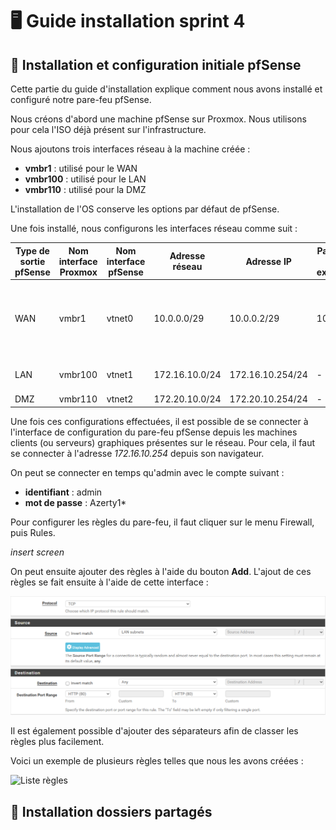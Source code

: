 # 🖥️ Guide installation sprint 4

## 🧱 Installation et configuration initiale pfSense

Cette partie du guide d'installation explique comment nous avons installé et configuré notre pare-feu pfSense.

Nous créons d'abord une machine pfSense sur Proxmox. Nous utilisons pour cela l'ISO déjà présent sur l'infrastructure.

Nous ajoutons trois interfaces réseau à la machine créée :
* **vmbr1** : utilisé pour le WAN 
* **vmbr100** : utilisé pour le LAN
* **vmbr110** : utilisé pour la DMZ

L'installation de l'OS conserve les options par défaut de pfSense.

Une fois installé, nous configurons les interfaces réseau comme suit :

| Type de sortie pfSense | Nom interface Proxmox | Nom interface pfSense | Adresse réseau | Adresse IP       | Passerelle (si existence) | Rmq                  | Adresse à ne pas utiliser                                       |
| ---------------------- | --------------------- | --------------------- |-------------- | ---------------- | ------------------------- | -------------------- | --------------------------------------------------------------- |
| WAN                    | vmbr1                 | vtnet0                | 10.0.0.0/29    | 10.0.0.2/29      | 10.0.0.1                  | Ne pas changer l'@IP | Toute la plage. Si besoin demander au formateur/à la formatrice |
| LAN                    | vmbr100               | vtnet1                | 172.16.10.0/24 | 172.16.10.254/24 | -                         | Accès console web    | 172.16.10.1                                                     |
| DMZ                    | vmbr110               | vtnet2                | 172.20.10.0/24 | 172.20.10.254/24 | -                         | -                    | 172.20.10.1                                                     |

Une fois ces configurations effectuées, il est possible de se connecter à l'interface de configuration du pare-feu pfSense depuis les machines clients (ou serveurs) graphiques présentes sur le réseau. Pour cela, il faut se connecter à l'adresse *172.16.10.254* depuis son navigateur.

On peut se connecter en temps qu'admin avec le compte suivant :
* **identifiant** : admin
* **mot de passe** : Azerty1*

Pour configurer les règles du pare-feu, il faut cliquer sur le menu Firewall, puis Rules.

*insert screen*

On peut ensuite ajouter des règles à l'aide du bouton **Add**. L'ajout de ces règles se fait ensuite à l'aide de cette interface :

![Règle http](Ressources/pfsense-regle-http.png)

Il est également possible d'ajouter des séparateurs afin de classer les règles plus facilement.

Voici un exemple de plusieurs règles telles que nous les avons créées :

![Liste règles](Ressources/pfsense-modele.png)

## 📂 Installation dossiers partagés
